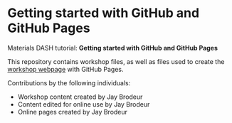 # Getting started with GitHub and GitHub Pages
Materials DASH tutorial: **Getting started with GitHub and GitHub Pages**  

This repository contains workshop files, as well as files used to create the [workshop webpage](https://scds.githib.io/github-pages) with GitHub Pages.


Contributions by the following individuals: 
- Workshop content created by Jay Brodeur
- Content edited for online use by Jay Brodeur
- Online pages created by Jay Brodeur
